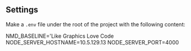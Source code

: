 Settings
--------

Make a `.env` file under the root of the project with the following content:

NMD_BASELINE='Like Graphics Love Code
NODE_SERVER_HOSTNAME=10.5.129.13
NODE_SERVER_PORT=4000